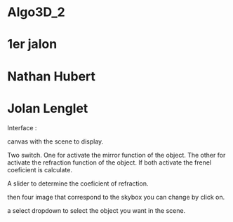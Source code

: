 # Algo3D_2
# 1er jalon
# Nathan Hubert
# Jolan Lenglet

Interface : 

canvas with the scene to display.

Two switch.
One for activate the mirror function of the object.
The other for activate the refraction function of the object.
If both activate the frenel coeficient is calculate. 

A slider to determine the coeficient of refraction. 

then four image that correspond to the skybox you can change by click on. 

a select dropdown to select the object you want in the scene.

